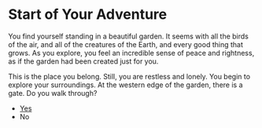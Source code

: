 # Start of Your Adventure

You find yourself standing in a beautiful garden. It seems with all the birds of the air, and all of the creatures of the Earth, and every good thing that grows. As you explore, you feel an incredible sense of peace and rightness, as if the garden had been created just for you.

This is the place you belong. Still, you are restless and lonely. You begin to explore your surroundings. At the western edge of the garden, there is a gate. Do you walk through?

- [Yes](/q1-yes.md)
- No
